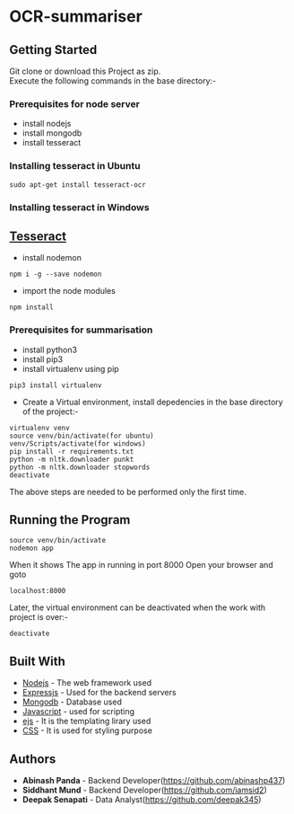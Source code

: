 # OCR-summariser

## Getting Started

Git clone or download this Project as zip. <br>
 Execute the following commands in the base directory:-

### Prerequisites for node server

* install nodejs
* install mongodb
* install tesseract
### Installing tesseract in Ubuntu
```
sudo apt-get install tesseract-ocr
```
### Installing tesseract in Windows 

## [Tesseract](https://github.com/UB-Mannheim/tesseract/wiki)

* install nodemon
```
npm i -g --save nodemon
``` 
* import the node modules
```
npm install
```

### Prerequisites for summarisation

* install python3
* install pip3
* install virtualenv using pip
```
pip3 install virtualenv 
```
* Create a Virtual environment, install depedencies in the base directory of the project:-
```
virtualenv venv
source venv/bin/activate(for ubuntu)
venv/Scripts/activate(for windows)
pip install -r requirements.txt
python -m nltk.downloader punkt
python -m nltk.downloader stopwords
deactivate
```
The above steps are needed to be performed only the first time.


## Running the Program

```
source venv/bin/activate
nodemon app
```

When it shows The app in running in port 8000
Open your browser and goto
```
localhost:8000
```
Later, the virtual environment can be deactivated when the work with project is over:-
```
deactivate
```


## Built With

* [Nodejs](https://nodejs.org/en/docs/) - The web framework used
* [Expressjs](https://expressjs.com/en/api.html) - Used for the backend servers
* [Mongodb](https://docs.mongodb.com/) - Database used
* [Javascript](https://devdocs.io/javascript/) - used for scripting
* [ejs](http://ejs.co/) - It is the templating lirary used
* [CSS](https://developer.mozilla.org/en-US/docs/Learn/CSS/Introduction_to_CSS) - It is used for styling purpose


## Authors

* **Abinash Panda** - Backend Developer(https://github.com/abinashp437)
* **Siddhant Mund** - Backend Developer(https://github.com/iamsid2)
* **Deepak Senapati** - Data Analyst(https://github.com/deepak345)

